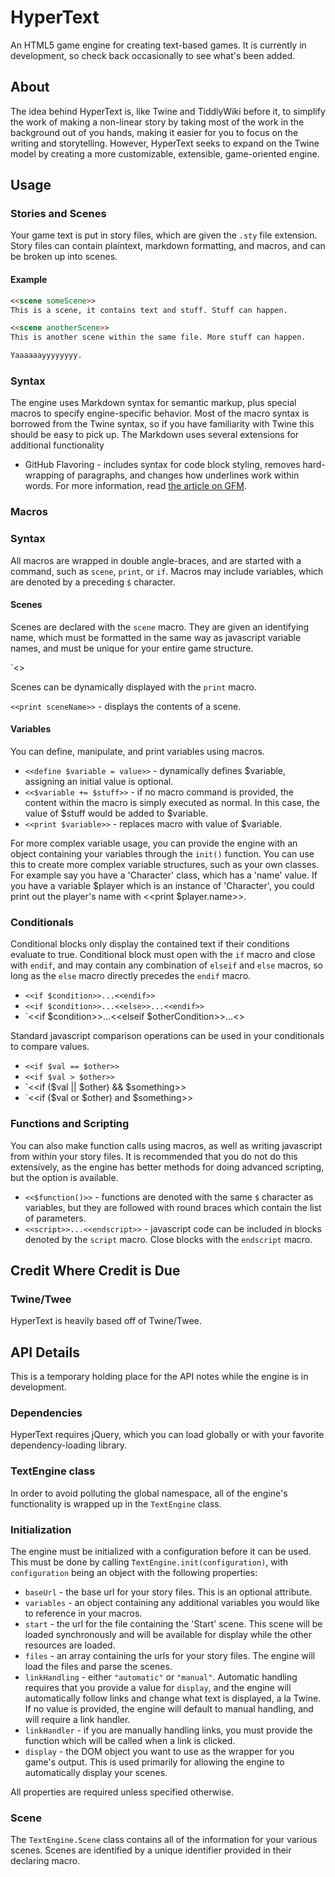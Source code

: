 # HyperText

An HTML5 game engine for creating text-based games. It is currently in development, so check back occasionally to see what's been added.

## About

The idea behind HyperText is, like Twine and TiddlyWiki before it, to simplify the work of making a non-linear story by taking most of the work in the background out of you hands, making it easier for you to focus on the writing and storytelling. However, HyperText seeks to expand on the Twine model by creating a more customizable, extensible, game-oriented engine.

## Usage

### Stories and Scenes

Your game text is put in story files, which are given the `.sty` file extension. Story files can contain plaintext, markdown formatting, and macros, and can be broken up into scenes. 

#### Example

```markdown
<<scene someScene>>
This is a scene, it contains text and stuff. Stuff can happen.

<<scene anotherScene>>
This is another scene within the same file. More stuff can happen.

Yaaaaaayyyyyyyy.
```

### Syntax

The engine uses Markdown syntax for semantic markup, plus special macros to specify engine-specific behavior. Most of the macro syntax is borrowed from the Twine syntax, so if you have familiarity with Twine this should be easy to pick up. The Markdown uses several extensions for additional functionality

* GitHub Flavoring - includes syntax for code block styling, removes hard-wrapping of paragraphs, and changes how underlines work within words. For more information, read [the article on GFM](https://help.github.com/articles/github-flavored-markdown).

### Macros

### Syntax

All macros are wrapped in double angle-braces, and are started with a command, such as `scene`, `print`, or `if`. Macros may include variables, which are denoted by a preceding `$` character.

#### Scenes

Scenes are declared with the `scene` macro. They are given an identifying name, which must be formatted in the same way as javascript variable names, and must be unique for your entire game structure.

`<<scene sceneName>>

Scenes can be dynamically displayed with the `print` macro.

`<<print sceneName>>` - displays the contents of a scene.

#### Variables

You can define, manipulate, and print variables using macros.

* `<<define $variable = value>>` - dynamically defines $variable, assigning an initial value is optional.
* `<<$variable += $stuff>>` - if no macro command is provided, the content within the macro is simply executed as normal. In this case, the value of $stuff would be added to $variable. 
* `<<print $variable>>` - replaces macro with value of $variable.

For more complex variable usage, you can provide the engine with an object containing your variables through the `init()` function. You can use this to create more complex variable structures, such as your own classes. For example say you have a 'Character' class, which has a 'name' value. If you have a variable $player which is an instance of 'Character', you could print out the player's name with <<print $player.name>>.

### Conditionals

Conditional blocks only display the contained text if their conditions evaluate to true. Conditional block must open with the `if` macro and close with `endif`, and may contain any combination of `elseif` and `else` macros, so long as the `else` macro directly precedes the `endif` macro.

* `<<if $condition>>...<<endif>>`
* `<<if $condition>>...<<else>>...<<endif>>`
* `<<if $condition>>...<<elseif $otherCondition>>...<<endif>>

Standard javascript comparison operations can be used in your conditionals to compare values.

* `<<if $val == $other>>`
* `<<if $val > $other>>`
* `<<if ($val || $other) && $something>>
* `<<if ($val or $other) and $something>>

### Functions and Scripting

You can also make function calls using macros, as well as writing javascript from within your story files. It is recommended that you do not do this extensively, as the engine has better methods for doing advanced scripting, but the option is available.

* `<<$function()>>` - functions are denoted with the same `$` character as variables, but they are followed with round braces which contain the list of parameters.
* `<<script>>...<<endscript>>` - javascript code can be included in blocks denoted by the `script` macro. Close blocks with the `endscript` macro. 

## Credit Where Credit is Due

### Twine/Twee

HyperText is heavily based off of Twine/Twee.

## API Details

This is a temporary holding place for the API notes while the engine is in development.

### Dependencies

HyperText requires jQuery, which you can load globally or with your favorite dependency-loading library.

### TextEngine class

In order to avoid polluting the global namespace, all of the engine's functionality is wrapped up in the `TextEngine` class.

### Initialization

The engine must be initialized with a configuration before it can be used. This must be done by calling `TextEngine.init(configuration)`, with `configuration` being an object with the following properties:

* `baseUrl` - the base url for your story files. This is an optional attribute.
* `variables` - an object containing any additional variables you would like to reference in your macros.
* `start` - the url for the file containing the 'Start' scene. This scene will be loaded synchronously and will be available for display while the other resources are loaded.
* `files` - an array containing the urls for your story files. The engine will load the files and parse the scenes.
* `linkHandling` - either `"automatic"` or `"manual"`. Automatic handling requires that you provide a value for `display`, and the engine will automatically follow links and change what text is displayed, a la Twine. If no value is provided, the engine will default to manual handling, and will require a link handler.
* `linkHandler` - if you are manually handling links, you must provide the function which will be called when a link is clicked.
* `display` - the DOM object you want to use as the wrapper for you game's output. This is used primarily for allowing the engine to automatically display your scenes.

All properties are required unless specified otherwise.

### Scene

The `TextEngine.Scene` class contains all of the information for your various scenes. Scenes are identified by a unique identifier provided in their declaring macro.
